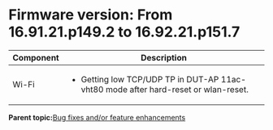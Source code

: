 # Firmware version: From 16.91.21.p149.2 to 16.92.21.p151.7

|Component|Description|
|-----------|-------------|
|Wi-Fi|<ul><li>Getting low TCP/UDP TP in DUT-AP 11ac-vht80 mode after hard-reset or wlan-reset.</li></ul>|

**Parent topic:**[Bug fixes and/or feature enhancements](../topics/bug_fixes_andor_feature_enhancements.md)


